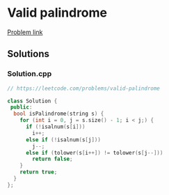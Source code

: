 # Valid palindrome

[Problem link](https://leetcode.com/problems/valid-palindrome)

## Solutions


### Solution.cpp
```cpp
// https://leetcode.com/problems/valid-palindrome

class Solution {
 public:
  bool isPalindrome(string s) {
    for (int i = 0, j = s.size() - 1; i < j;) {
      if (!isalnum(s[i]))
        i++;
      else if (!isalnum(s[j]))
        j--;
      else if (tolower(s[i++]) != tolower(s[j--]))
        return false;
    }
    return true;
  }
};
```